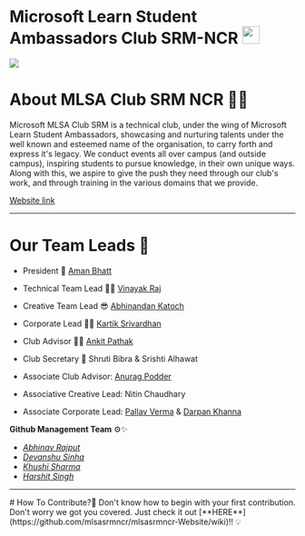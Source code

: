 <p align="center">
  <h1>Microsoft Learn Student Ambassadors Club SRM-NCR <img src="https://user-images.githubusercontent.com/80591258/149213592-fe481e19-1b83-47c3-89ae-68bd1790102f.png" width="31"></h1>
<img src="https://github.com/mlsasrmncr/mlsasrmncr-Website/blob/main/img/mlsa-gif_logo.gif"></a>
</p>

<div style="page-break-after: always;"></div>

# About MLSA Club SRM NCR 📜💡
Microsoft MLSA Club SRM is a technical club, under the wing of Microsoft Learn Student Ambassadors, showcasing and nurturing talents under the well known and esteemed name of the organisation, to carry forth and express it's legacy. We conduct events all over campus (and outside campus), inspiring students to pursue knowledge, in their own unique ways. Along with this, we aspire to give the push they need through our club's work, and through training in the various domains that we provide.

[Website link](https://mlsasrmncr.github.io/)
<hr>

# Our Team Leads 🌟
* President 👑  [Aman Bhatt](https://github.com/bhattcodes) 

* Technical Team Lead 👨‍💻 [Vinayak Raj](https://github.com/vinayak0127)

* Creative Team Lead 😎 [Abhinandan Katoch](http://github.com/abhinandankatoch)

* Corporate Lead 👨‍💼 [Kartik Srivardhan](https://github.com/Cartikx3)

* Club Advisor 👨‍🎓 [Ankit Pathak](https://github.com/GAAROS)

* Club Secretary 🙎 Shruti Bibra & Srishti Alhawat

* Associate Club Advisor: [Anurag Podder](https://github.com/drkanurag)

* Associative Creative Lead: Nitin Chaudhary

* Associate Corporate Lead: [Pallav Verma](https://github.com/Pallav14730) & [Darpan Khanna](https://github.com/darpankhanna)

**Github Management Team** ⚙️✨

* _[Abhinav Rajput](https://github.com/AbhinavRajputEXE)_
* _[Devanshu Sinha](https://github.com/ArthrowAbstract)_
* _[Khushi Sharma](https://github.com/Khushi-sharma07)_
* _[Harshit Singh](https://github.com/HarshuSingh)_

<hr>
# How To Contribute?🤔
Don't know how to begin with your first contribution. Don't worry we got you covered. 
Just check it out [**HERE**](https://github.com/mlsasrmncr/mlsasrmncr-Website/wiki)!! 💡

